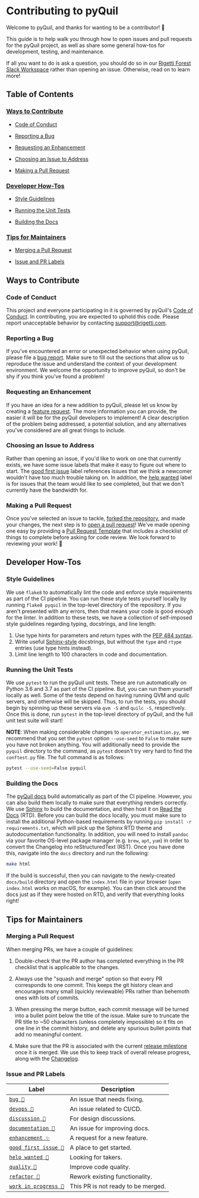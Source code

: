 Contributing to pyQuil
======================

Welcome to pyQuil, and thanks for wanting to be a contributor! 🎉

This guide is to help walk you through how to open issues and pull requests for the pyQuil
project, as well as share some general how-tos for development, testing, and maintenance.

If all you want to do is ask a question, you should do so in our 
[Rigetti Forest Slack Workspace](https://join.slack.com/t/rigetti-forest/shared_invite/enQtNTUyNTE1ODg3MzE2LWExZWU5OTE4YTJhMmE2NGNjMThjOTM1MjlkYTA5ZmUxNTJlOTVmMWE0YjA3Y2M2YmQzNTZhNTBlMTYyODRjMzA)
rather than opening an issue. Otherwise, read on to learn more!

Table of Contents
-----------------

### [Ways to Contribute](#ways-to-contribute)

- [Code of Conduct](#code-of-conduct)

- [Reporting a Bug](#reporting-a-bug)

- [Requesting an Enhancement](#requesting-an-enhancement)

- [Choosing an Issue to Address](#choosing-an-issue-to-address)

- [Making a Pull Request](#making-a-pull-request)

### [Developer How-Tos](#developer-how-tos)

- [Style Guidelines](#style-guidelines)

- [Running the Unit Tests](#running-the-unit-tests)

- [Building the Docs](#building-the-docs)

### [Tips for Maintainers](#tips-for-maintainers)

- [Merging a Pull Request](#merging-a-pull-request)

- [Issue and PR Labels](#issues-and-pr-labels)

Ways to Contribute
------------------

### Code of Conduct

This project and everyone participating in it is governed by pyQuil's
[Code of Conduct](.github/CODE_OF_CONDUCT.md). In contributing, you are expected
to uphold this code. Please report unacceptable behavior by contacting support@rigetti.com.

### Reporting a Bug

If you've encountered an error or unexpected behavior when using pyQuil, please file a
[bug report](https://github.com/rigetti/pyquil/issues/new?assignees=&labels=bug+%3Abug%3A&template=BUG_REPORT.md&title=).
Make sure to fill out the sections that allow us to reproduce the issue and understand
the context of your development environment. We welcome the opportunity to improve pyQuil,
so don't be shy if you think you've found a problem!

### Requesting an Enhancement

If you have an idea for a new addition to pyQuil, please let us know by creating a
[feature request](https://github.com/rigetti/pyquil/issues/new?assignees=&labels=enhancement+%3Asparkles%3A&template=FEATURE_REQUEST.md&title=).
The more information you can provide, the easier it will be for the pyQuil developers
to implement! A clear description of the problem being addressed, a potential solution,
and any alternatives you've considered are all great things to include.

### Choosing an Issue to Address

Rather than opening an issue, if you'd like to work on one that currently exists, we
have some issue labels that make it easy to figure out where to start. The
[good first issue][good-first-issue-label] label references issues that we think a
newcomer wouldn't have too much trouble taking on. In addition, the
[help wanted][help-wanted-label] label is for issues that the team would like to
see completed, but that we don't currently have the bandwidth for.

### Making a Pull Request

Once you've selected an issue to tackle, 
[forked the repository](https://github.com/rigetti/pyquil/fork), and made your changes,
the next step is to [open a pull request](https://github.com/rigetti/pyquil/compare)!
We've made opening one easy by providing a [Pull Request Template](.github/PULL_REQUEST_TEMPLATE.md)
that includes a checklist of things to complete before asking for code review. We look
forward to reviewing your work! 🙂


Developer How-Tos
-----------------

### Style Guidelines

We use `flake8` to automatically lint the code and enforce style requirements as part of the
CI pipeline. You can run these style tests yourself locally by running `flake8 pyquil` in the
top-level directory of the repository. If you aren't presented with any errors, then that means
your code is good enough for the linter. In addition to these tests, we have a collection of
self-imposed style guidelines regarding typing, docstrings, and line length:

1. Use type hints for parameters and return types with the
   [PEP 484 syntax](https://www.python.org/dev/peps/pep-0484/).
2. Write useful [Sphinx-style](https://sphinx-rtd-tutorial.readthedocs.io/en/latest/docstrings.html)
   docstrings, but without the `type` and `rtype` entries (use type hints instead).
3. Limit line length to 100 characters in code and documentation.

### Running the Unit Tests

We use `pytest` to run the pyQuil unit tests. These are run automatically on Python 3.6 and
3.7 as part of the CI pipeline. But, you can run them yourself locally as well. Some of the
tests depend on having running QVM and quilc servers, and otherwise will be skipped. Thus,
to run the tests, you should begin by spinning up these servers via `qvm -S` and `quilc -S`,
respectively. Once this is done, run `pytest` in the top-level directory of pyQuil, and the
full unit test suite will start!

**NOTE**: When making considerable changes to `operator_estimation.py`, we recommend that you set
the `pytest` option `--use-seed` to `False` to make sure you have not broken anything. You will
additionally need to provide the `pyquil` directory to the command, as `pytest` doesn't try
very hard to find the `conftest.py` file. The full command is as follows:

```bash
pytest --use-seed=False pyquil
```

### Building the Docs

The [pyQuil docs](https://pyquil.readthedocs.io) build automatically as part of the CI pipeline.
However, you can also build them locally to make sure that everything renders correctly. We use
[Sphinx](http://www.sphinx-doc.org/en/master/) to build the documentation, and
then host it on [Read the Docs](https://readthedocs.org/) (RTD). Before you can build the docs
locally, you must make sure to install the additional Python-based requirements by
running `pip install -r requirements.txt`, which will pick up the Sphinx RTD theme and
autodocumentation functionality. In addition, you will need to install `pandoc` via your
favorite OS-level package manager (e.g. `brew`, `apt`, `yum`) in order to convert the
Changelog into reStructuredText (RST). Once you have done this, navigate into the `docs`
directory and run the following:

```bash
make html
```

If the build is successful, then you can navigate to the newly-created `docs/build`
directory and open the `index.html` file in your browser (`open index.html` works on macOS,
for example). You can then click around the docs just as if they were hosted on RTD, and
verify that everything looks right!


Tips for Maintainers
--------------------

### Merging a Pull Request

When merging PRs, we have a couple of guidelines:

1. Double-check that the PR author has completed everything in the PR checklist that
   is applicable to the changes.

2. Always use the "squash and merge" option so that every PR corresponds to one commit.
   This keeps the git history clean and encourages many small (quickly reviewable) PRs
   rather than behemoth ones with lots of commits.
   
3. When pressing the merge button, each commit message will be turned into a bullet point
   below the title of the issue. Make sure to truncate the PR title to ~50 characters
   (unless completely impossible) so it fits on one line in the commit history, and delete
   any spurious bullet points that add no meaningful content.

4. Make sure that the PR is associated with the current
   [release milestone](https://github.com/rigetti/pyquil/milestones) once it is
   merged. We use this to keep track of overall release progress, along with the
   [Changelog](CHANGELOG.md).

### Issue and PR Labels

| Label | Description |
| --- | --- |
| [`bug 🐛`][bug-label] | An issue that needs fixing. |
| [`devops 🚀`][devops-label] | An issue related to CI/CD. |
| [`discussion 🤔`][discussion-label] | For design discussions. |
| [`documentation 📝`][documentation-label] | An issue for improving docs. |
| [`enhancement ✨`][enhancement-label] | A request for a new feature. |
| [`good first issue 👶`][good-first-issue-label] | A place to get started. |
| [`help wanted 👋`][help-wanted-label] | Looking for takers. |
| [`quality 🎨`][quality-label] | Improve code quality. |
| [`refactor 🔨`][refactor-label] | Rework existing functionality. |
| [`work in progress 🚧`][wip-label] | This PR is not ready to be merged. |

[bug-label]: https://github.com/rigetti/pyquil/labels/bug%20%3Abug%3A
[devops-label]: https://github.com/rigetti/pyquil/labels/devops%20%3Arocket%3A
[discussion-label]: https://github.com/rigetti/pyquil/labels/discussion%20%3Athinking%3A
[documentation-label]: https://github.com/rigetti/pyquil/labels/documentation%20%3Amemo%3A
[enhancement-label]: https://github.com/rigetti/pyquil/labels/enhancement%20%3Asparkles%3A
[good-first-issue-label]: https://github.com/rigetti/pyquil/labels/good%20first%20issue%20%3Ababy%3A
[help-wanted-label]: https://github.com/rigetti/pyquil/labels/help%20wanted%20%3Awave%3A
[quality-label]: https://github.com/rigetti/pyquil/labels/quality%20%3Aart%3A
[refactor-label]: https://github.com/rigetti/pyquil/labels/refactor%20%3Ahammer%3A
[wip-label]: https://github.com/rigetti/pyquil/labels/work%20in%20progress%20%3Aconstruction%3A
